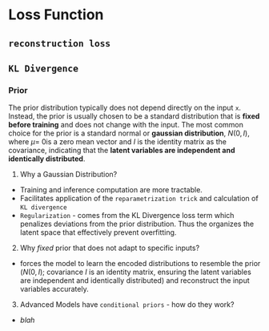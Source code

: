 # Loss Function

## `reconstruction loss`


## `KL Divergence`

### Prior
The prior distribution typically does not depend directly on the input `x`. Instead, the prior is usually chosen to be a standard distribution that is **fixed before training** and does not change with the input. The most common choice for the prior is a standard normal or **gaussian  distribution**, $N(0,I)$, where $\mu$= 0is a zero mean vector and $I$ is the identity matrix as the covariance, indicating that the **latent variables are independent and identically distributed**.
 
 1. Why a Gaussian Distribution?
 * Training and inference computation are more tractable.
 * Facilitates application of the `reparametrization trick` and calculation of `KL divergence`
 * `Regularization` - comes from the KL Divergence loss term  which penalizes deviations from the prior distribution. Thus the organizes the latent space that effectively prevent overfitting. 
 
 2. Why *fixed* prior that does not adapt to specific inputs?
 * forces the model to learn the encoded distributions to resemble the prior ($N(0,I)$; covariance $I$ is an identity matrix, ensuring the latent variables are independent and identically distributed) and reconstruct the input variables accurately.
 
 3. Advanced Models have `conditional priors` - how do they work?
 * *blah*


